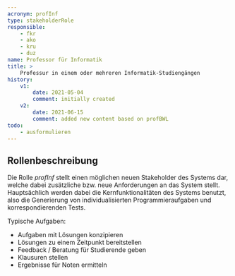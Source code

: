 ```yaml
---
acronym: profInf
type: stakeholderRole
responsible: 
    - fkr
    - ako
    - kru
    - duz
name: Professor für Informatik
title: >
    Professur in einem oder mehreren Informatik-Studiengängen
history:
    v1:
        date: 2021-05-04
        comment: initially created
    v2:
        date: 2021-06-15
        comment: added new content based on profBWL
todo: 
    - ausformulieren                
---
```


<!-- Rolle ist aktuell extrem weit gefasst und deckt nahezu alle Professorenbereiche ab. Wäre eine Unterteilung in "profProg", "profArch", etc nicht sinnvoll? -->

## Rollenbeschreibung

Die Rolle _profInf_ stellt einen möglichen neuen Stakeholder des Systems dar, welche dabei zusätzliche bzw. neue Anforderungen an das System stellt.
Hauptsächlich werden dabei die Kernfunktionalitäten des Systems benutzt, also die Generierung von individualisierten Programmieraufgaben und korrespondierenden Tests.


Typische Aufgaben:

* Aufgaben mit Lösungen konzipieren
* Lösungen zu einem Zeitpunkt bereitstellen
* Feedback / Beratung für Studierende geben
* Klausuren stellen
* Ergebnisse für Noten ermitteln